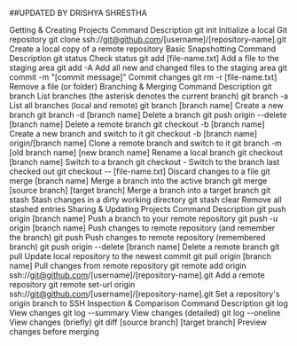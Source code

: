##UPDATED BY DRISHYA SHRESTHA


Getting & Creating Projects
Command	Description
git init	Initialize a local Git repository
git clone ssh://git@github.com/[username]/[repository-name].git	Create a local copy of a remote repository
Basic Snapshotting
Command	Description
git status	Check status
git add [file-name.txt]	Add a file to the staging area
git add -A	Add all new and changed files to the staging area
git commit -m "[commit message]"	Commit changes
git rm -r [file-name.txt]	Remove a file (or folder)
Branching & Merging
Command	Description
git branch	List branches (the asterisk denotes the current branch)
git branch -a	List all branches (local and remote)
git branch [branch name]	Create a new branch
git branch -d [branch name]	Delete a branch
git push origin --delete [branch name]	Delete a remote branch
git checkout -b [branch name]	Create a new branch and switch to it
git checkout -b [branch name] origin/[branch name]	Clone a remote branch and switch to it
git branch -m [old branch name] [new branch name]	Rename a local branch
git checkout [branch name]	Switch to a branch
git checkout -	Switch to the branch last checked out
git checkout -- [file-name.txt]	Discard changes to a file
git merge [branch name]	Merge a branch into the active branch
git merge [source branch] [target branch]	Merge a branch into a target branch
git stash	Stash changes in a dirty working directory
git stash clear	Remove all stashed entries
Sharing & Updating Projects
Command	Description
git push origin [branch name]	Push a branch to your remote repository
git push -u origin [branch name]	Push changes to remote repository (and remember the branch)
git push	Push changes to remote repository (remembered branch)
git push origin --delete [branch name]	Delete a remote branch
git pull	Update local repository to the newest commit
git pull origin [branch name]	Pull changes from remote repository
git remote add origin ssh://git@github.com/[username]/[repository-name].git	Add a remote repository
git remote set-url origin ssh://git@github.com/[username]/[repository-name].git	Set a repository's origin branch to SSH
Inspection & Comparison
Command	Description
git log	View changes
git log --summary	View changes (detailed)
git log --oneline	View changes (briefly)
git diff [source branch] [target branch]	Preview changes before merging
